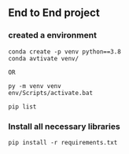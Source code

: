 ## End to End project

### created a environment
```
conda create -p venv python==3.8
conda avtivate venv/

OR

py -m venv venv
env/Scripts/activate.bat

pip list

```
### Install all necessary libraries
```
pip install -r requirements.txt
```